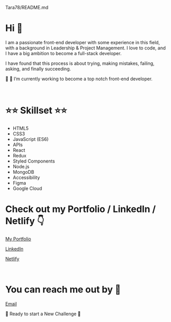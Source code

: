 
Tara78/README.md
# Hi 👋

 
I am a passionate front-end developer with some experience in this field, with a background in Leadership & Project Management.
I love to code, and I have a big ambition to become a full-stack developer.

I have found that this process is about trying, making mistakes, failing, asking, and finally succeeding. 
&nbsp;

🚀 🎯 I’m currently working to become a top notch front-end developer.


&nbsp;
&nbsp;
&nbsp;

# ⭐⭐ Skillset ⭐⭐

   * HTML5 
   * CSS3 
   * JavaScript (ES6) 
   * APIs
   * React
   * Redux
   * Styled Components
   * Node.js
   * MongoDB
   * Accessibility 
   * Figma
   * Google Cloud 
 &nbsp;
 &nbsp;
 &nbsp;

 
# Check out my Portfolio / LinkedIn / Netlify 👇
[My Portfolio](https://tara-hassani-portfolio.netlify.app/)

[LinkedIn](www.linkedin.com/in/tara-hassani-28383537)

[Netlify](https://app.netlify.com/teams/tara78-4yzzjs0/overview)

&nbsp;
# You can reach me out by 📧

 [Email](tara197801@gmail.com)
&nbsp;

 📣  Ready to start a New Challenge  📣 

